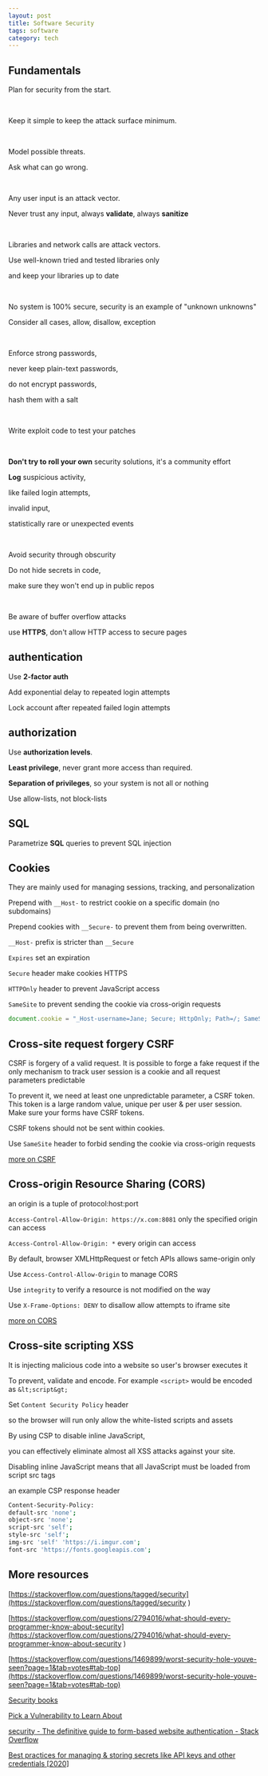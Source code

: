 ```yaml
---
layout: post
title: Software Security 
tags: software 
category: tech
--- 
```


## Fundamentals 

Plan for security from the start. 

<br>

Keep it simple to keep the attack surface minimum. 

<br>

Model possible threats. 

Ask what can go wrong.  

<br>

Any user input is an attack vector. 

Never trust any input, always **validate**, always **sanitize**

<br>

Libraries and network calls are attack vectors.

Use well-known tried and tested libraries only 

and keep your libraries up to date 

<br>

No system is 100% secure, security is an example of "unknown unknowns"
 
Consider all cases, allow, disallow, exception

<br>

Enforce strong passwords, 

never keep plain-text passwords, 

do not encrypt passwords, 

hash them with a salt 

<br>

Write exploit code to test your patches 

<br>
  
**Don't try to roll your own** security solutions, it's a community effort 

**Log** suspicious activity,
 
 like failed login attempts, 

 invalid input, 
 
 statistically rare or unexpected events 

<br>

Avoid security through obscurity 

Do not hide secrets in code, 

make sure they won't end up in public repos 

<br>

Be aware of buffer overflow attacks 

use **HTTPS**, don't allow HTTP access to secure pages


## authentication

Use **2-factor auth** 

Add exponential delay to repeated login attempts

Lock account after repeated failed login attempts 

## authorization

Use **authorization levels**. 

**Least privilege**, never grant more access than required. 

**Separation of privileges**, so your system is not all or nothing

Use allow-lists, not block-lists 

  
## SQL 

Parametrize **SQL** queries to prevent SQL injection



## Cookies

They are mainly used for managing sessions, tracking, and personalization

Prepend with `__Host-` to restrict cookie on a specific domain (no subdomains)

Prepend cookies with `__Secure-` to prevent them from being overwritten.  

`__Host-` prefix is stricter than `__Secure`

`Expires` set an expiration 

`Secure` header make cookies HTTPS 

`HTTPOnly` header to prevent JavaScript access

`SameSite` to prevent sending the cookie via cross-origin requests

```js
document.cookie = "_Host-username=Jane; Secure; HttpOnly; Path=/; SameSite=Strict";
```

## Cross-site request forgery CSRF 

CSRF is forgery of a valid request. It is possible to forge a fake request if the only mechanism to track user session is a cookie and all request parameters predictable

To prevent it, we need at least one unpredictable parameter, a CSRF token. This token is a large random value, unique per user & per user session. Make sure your forms have CSRF tokens. 

CSRF tokens should not be sent within cookies. 

Use `SameSite` header to forbid sending the cookie via cross-origin requests 

[more on CSRF](https://portswigger.net/web-security/csrf)

## Cross-origin Resource Sharing (CORS)

an origin is a tuple of protocol:host:port

`Access-Control-Allow-Origin: https://x.com:8081`  only the specified origin can access  

`Access-Control-Allow-Origin: *` every origin can access

By default, browser XMLHttpRequest or fetch APIs allows same-origin only 

Use `Access-Control-Allow-Origin` to manage CORS 

Use `integrity` to verify a resource is not modified on the way

Use `X-Frame-Options: DENY` to disallow allow attempts to iframe site 

[more on CORS](https://developer.mozilla.org/en-US/docs/Web/HTTP/CORS
)

## Cross-site scripting XSS 

It is injecting malicious code into a website so user's browser executes it 

To prevent, validate and encode. For example `<script>` would be encoded as `&lt;script&gt;`

Set `Content Security Policy` header 

so the browser will run only allow the white-listed scripts and assets 

By using CSP to disable inline JavaScript, 

you can effectively eliminate almost all XSS attacks against your site.

Disabling inline JavaScript means that all JavaScript must be loaded from script src tags 

an example CSP response header 

```bash
Content-Security-Policy: 
default-src 'none'; 
object-src 'none'; 
script-src 'self'; 
style-src 'self';
img-src 'self' 'https://i.imgur.com';
font-src 'https://fonts.googleapis.com';
```


## More resources

[https://stackoverflow.com/questions/tagged/security](https://stackoverflow.com/questions/tagged/security
)

[https://stackoverflow.com/questions/2794016/what-should-every-programmer-know-about-security](https://stackoverflow.com/questions/2794016/what-should-every-programmer-know-about-security
)

[https://stackoverflow.com/questions/1469899/worst-security-hole-youve-seen?page=1&tab=votes#tab-top](https://stackoverflow.com/questions/1469899/worst-security-hole-youve-seen?page=1&tab=votes#tab-top)

[Security books](https://utkusen.com/blog/guvenlik-kitaplari-hakkindaki-degerlendirmelerim.html)

[Pick a Vulnerability to Learn About](https://www.hacksplaining.com/lessons)

[security - The definitive guide to form-based website authentication - Stack Overflow](https://stackoverflow.com/questions/549/the-definitive-guide-to-form-based-website-authentication)


[Best practices for managing & storing secrets like API keys and other credentials \[2020\]](https://blog.gitguardian.com/secrets-api-management/#secrets-as-service)
